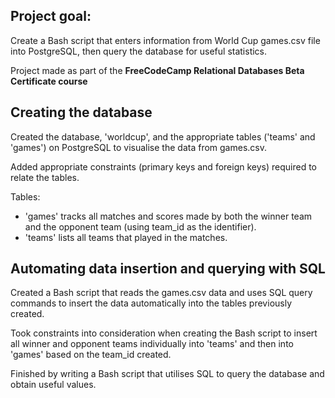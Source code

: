 ## Project goal: 
Create a Bash script that enters information from World Cup games.csv file into PostgreSQL, then query the database for useful statistics.

Project made as part of the <b> FreeCodeCamp Relational Databases Beta Certificate course </b>


## Creating the database

Created the database, 'worldcup', and the appropriate tables ('teams' and 'games') on PostgreSQL to visualise the data from games.csv.

Added appropriate constraints (primary keys and foreign keys) required to relate the tables.

Tables:
- 'games' tracks all matches and scores made by both the winner team and the opponent team (using team_id as the identifier).
- 'teams' lists all teams that played in the matches.

## Automating data insertion and querying with SQL
Created a Bash script that reads the games.csv data and uses SQL query commands to insert the data automatically into the tables previously created.

Took constraints into consideration when creating the Bash script to insert all winner and opponent teams individually into 'teams' and then into 'games' based on the team_id created.

  
Finished by writing a Bash script that utilises SQL to query the database and obtain useful values.
